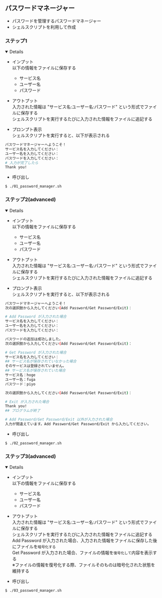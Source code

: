 ## パスワードマネージャー

- パスワードを管理するパスワードマネージャー
- シェルスクリプトを利用して作成

### ステップ1
<details open>

- インプット  
以下の情報をファイルに保存する
  - サービス名
  - ユーザー名
  - パスワード

- アウトプット  
入力された情報は "サービス名:ユーザー名:パスワード" という形式でファイルに保存する  
シェルスクリプトを実行するたびに入力された情報をファイルに追記する  

- プロンプト表示  
シェルスクリプトを実行すると、以下が表示される

```bash
パスワードマネージャーへようこそ！
サービス名を入力してください：
ユーザー名を入力してください：
パスワードを入力してください：
# 入力が完了したら
Thank you!
```

- 呼び出し
```console
$ ./01_password_manager.sh
```

</details>

### ステップ2(advanced)
<details open>

- インプット  
以下の情報をファイルに保存する
  - サービス名
  - ユーザー名
  - パスワード

- アウトプット  
入力された情報は "サービス名:ユーザー名:パスワード" という形式でファイルに保存する  
シェルスクリプトを実行するたびに入力された情報をファイルに追記する  

- プロンプト表示  
シェルスクリプトを実行すると、以下が表示される

```bash
パスワードマネージャーへようこそ！
次の選択肢から入力してください(Add Password/Get Password/Exit)：

# Add Password が入力された場合
サービス名を入力してください：
ユーザー名を入力してください：
パスワードを入力してください：

パスワードの追加は成功しました。
次の選択肢から入力してください(Add Password/Get Password/Exit)：

# Get Password が入力された場合
サービス名を入力してください：
## サービス名が保存されていなかった場合
そのサービスは登録されていません。
## サービス名が保存されていた場合
サービス名：hoge
ユーザー名：fuga
パスワード：piyo

次の選択肢から入力してください(Add Password/Get Password/Exit)：

# Exit が入力された場合
Thank you!
## プログラムが終了

# Add Password/Get Password/Exit 以外が入力された場合
入力が間違えています。Add Password/Get Password/Exit から入力してください。
```

- 呼び出し
```console
$ ./02_password_manager.sh
```

</details>


### ステップ3(advanced)
<details open>

- インプット  
以下の情報をファイルに保存する
  - サービス名
  - ユーザー名
  - パスワード

- アウトプット  
入力された情報は "サービス名:ユーザー名:パスワード" という形式でファイルに保存する  
シェルスクリプトを実行するたびに入力された情報をファイルに追記する  
Add Password が入力された場合、入力された情報をファイルに保存した後にファイルを`暗号化する`  
Get Password が入力された場合、ファイルの情報を`復号化して`内容を表示する  
※ファイルの情報を復号化する際、ファイルそのものは暗号化された状態を維持する  


- 呼び出し
```console
$ ./03_password_manager.sh
```

</details>
